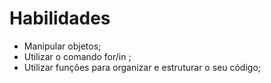 # Habilidades

*    Manipular objetos;
*    Utilizar o comando for/in ;
*    Utilizar funções para organizar e estruturar o seu código;

